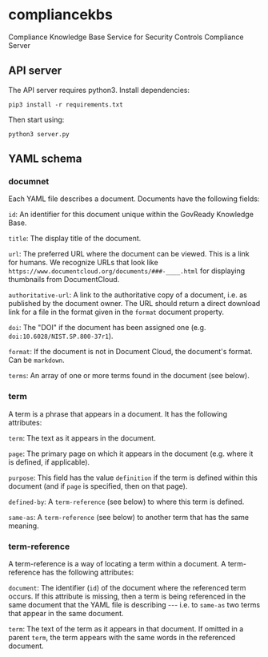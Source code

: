 # compliancekbs
Compliance Knowledge Base Service for Security Controls Compliance Server

API server
----------

The API server requires python3. Install dependencies:

    pip3 install -r requirements.txt

Then start using:

    python3 server.py

YAML schema
-----------

### documnet

Each YAML file describes a document. Documents have the following fields:

`id`: An identifier for this document unique within the GovReady Knowledge Base.

`title`: The display title of the document.

`url`: The preferred URL where the document can be viewed. This is a link for humans. We recognize URLs that look like `https://www.documentcloud.org/documents/###-____.html` for displaying thumbnails from DocumentCloud.

`authoritative-url`: A link to the authoritative copy of a document, i.e. as published by the document owner. The URL should return a direct download link for a file in the format given in the `format` document property.

`doi`: The "DOI" if the document has been assigned one (e.g. `doi:10.6028/NIST.SP.800-37r1`).

`format`: If the document is not in Document Cloud, the document's format. Can be `markdown`.

`terms`: An array of one or more terms found in the document (see below).

### term

A term is a phrase that appears in a document. It has the following attributes:

`term`: The text as it appears in the document.

`page`: The primary page on which it appears in the document (e.g. where it is defined, if applicable).

`purpose`: This field has the value `definition` if the term is defined within this document (and if  `page` is specified, then on that page).

`defined-by`: A `term-reference` (see below) to where this term is defined.

`same-as`: A `term-reference` (see below) to another term that has the same meaning.

### term-reference

A term-reference is a way of locating a term within a document. A term-reference has the following attributes:

`document`: The identifier (`id`) of the document where the referenced term occurs. If this attribute is missing, then a term is being referenced in the same document that the YAML file is describing --- i.e. to `same-as` two terms that appear in the same document.

`term`: The text of the term as it appears in that document. If omitted in a parent `term`, the term appears with the same words in the referenced document.
